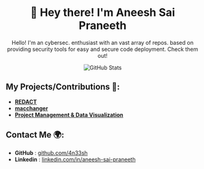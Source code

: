 <div align="center">

# 👋 Hey there! I'm Aneesh Sai Praneeth

Hello! I'm an cybersec. enthusiast with an vast array of repos. based on providing security tools for easy and secure code deployment. Check them out!

![GitHub Stats](https://github-readme-stats.vercel.app/api?username=4n33sh&show_icons=true&theme=highcontrast)

</div>

## My Projects/Contributions 📂:

- [**REDACT**](https://github.com/4n33sh/REDACT)
- [**macchanger**](https://github.com/4n33sh/RandomMAC_Changer)
- [**Project Management & Data Visualization**](https://github.com/Tushar-sugandhi/Hyper-Coders)

## Contact Me 🌍:

- **GitHub** : [github.com/4n33sh](https://github.com/4n33sh)  
- **Linkedin** : [linkedin.com/in/aneesh-sai-praneeth](https://linkedin.com/in/aneesh-sai-praneeth)
  
<!--
**4n33sh/4n33sh** is a ✨ _special_ ✨ repository because its `README.md` (this file) appears on your GitHub profile.

Here are some ideas to get you started:

- 🔭 I’m currently working on ...
- 🌱 I’m currently learning ...
- 👯 I’m looking to collaborate on ...
- 🤔 I’m looking for help with ...
- 💬 Ask me about ...
- 📫 How to reach me: ...
- 😄 Pronouns: ...
- ⚡ Fun fact: ...
-->
